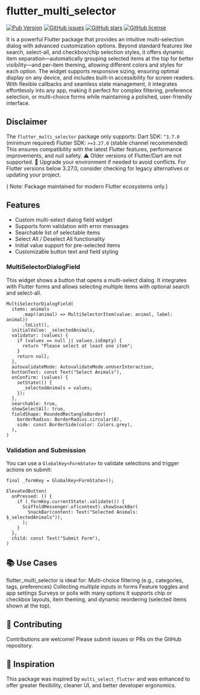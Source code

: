 # flutter_multi_selector

[![Pub Version](https://img.shields.io/pub/v/flutter_multi_selector.svg)](https://pub.dev/packages/flutter_multi_selector)  [![GitHub issues](https://img.shields.io/github/issues/SoftAyush/flutter_multi_selector.svg)](https://github.com/SoftAyush/flutter_multi_selector/issues)  [![GitHub stars](https://img.shields.io/github/stars/SoftAyush/flutter_multi_selector.svg?style=social)](https://github.com/SoftAyush/flutter_multi_selector/stargazers)  [![GitHub license](https://img.shields.io/github/license/SoftAyush/flutter_multi_selector.svg)](https://github.com/SoftAyush/flutter_multi_selector/blob/master/LICENSE)

It is a powerful Flutter package that provides an intuitive multi-selection
dialog with advanced customization options. Beyond standard features like search, select-all, and
checkbox/chip selection styles, it offers dynamic item separation—automatically grouping selected
items at the top for better visibility—and per-item theming, allowing different colors and styles
for each option. The widget supports responsive sizing, ensuring optimal display on any device, and
includes built-in accessibility for screen readers. With flexible callbacks and seamless state
management, it integrates effortlessly into any app, making it perfect for complex filtering,
preference selection, or multi-choice forms while maintaining a polished, user-friendly interface.

## Disclaimer

The `flutter_multi_selector` package only supports:
Dart SDK: `^3.7.0` (minimum required)
Flutter SDK: `>=3.27.0` (stable channel recommended)
This ensures compatibility with the latest Flutter features, performance improvements, and null
safety.
⚠ Older versions of Flutter/Dart are not supported.
📌 Upgrade your environment if needed to avoid conflicts.
For Flutter versions below 3.27.0, consider checking for legacy alternatives or updating your
project.

( Note: Package maintained for modern Flutter ecosystems only.)

## Features

- Custom multi-select dialog field widget
- Supports form validation with error messages
- Searchable list of selectable items
- Select All / Deselect All functionality
- Initial value support for pre-selected items
- Customizable button text and field styling

### MultiSelectorDialogField

This widget shows a button that opens a multi-select dialog. It integrates with Flutter forms and
allows selecting multiple items with optional search and select-all.

```
MultiSelectorDialogField(
  items: animals
      .map((animal) => MultiSelectorItem(value: animal, label: animal))
      .toList(),
  initialValue: _selectedAnimals,
  validator: (values) {
    if (values == null || values.isEmpty) {
      return "Please select at least one item";
    }
    return null;
  },
  autovalidateMode: AutovalidateMode.onUserInteraction,
  buttonText: const Text("Select Animals"),
  onConfirm: (values) {
    setState(() {
      _selectedAnimals = values;
    });
  },
  searchable: true,
  showSelectAll: true,
  fieldShape: RoundedRectangleBorder(
    borderRadius: BorderRadius.circular(8),
    side: const BorderSide(color: Colors.grey),
  ),
)
```

### Validation and Submission

You can use a `GlobalKey<FormState>` to validate selections and trigger actions on submit:

```
final _formKey = GlobalKey<FormState>();

ElevatedButton(
  onPressed: () {
    if (_formKey.currentState!.validate()) {
      ScaffoldMessenger.of(context).showSnackBar(
        SnackBar(content: Text("Selected Animals: $_selectedAnimals")),
      );
    }
  },
  child: const Text("Submit Form"),
)

```

## 📚 Use Cases

flutter_multi_selector is ideal for:
Multi-choice filtering (e.g., categories, tags, preferences)
Collecting multiple inputs in forms
Feature toggles and app settings
Surveys or polls with many options
It supports chip or checkbox layouts, item theming, and dynamic reordering (selected items shown at
the top).

## 🤝 Contributing

Contributions are welcome!
Please submit issues or PRs on the GitHub repository.

## 📖 Inspiration

This package was inspired by `multi_select_flutter` and was enhanced to offer greater flexibility,
cleaner UI, and better developer ergonomics.